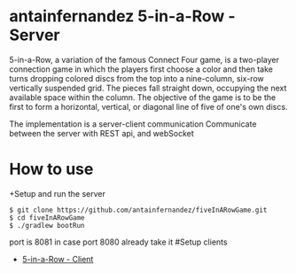 # antainfernandez  5-in-a-Row - Server

5-in-a-Row, a variation of the famous Connect Four game, is a two-player connection game
in which the players first choose a color and then take turns dropping colored discs from the
top into a nine-column, six-row vertically suspended grid. The pieces fall straight down,
occupying the next available space within the column. The objective of the game is to be the
first to form a horizontal, vertical, or diagonal line of five of one's own discs.

The implementation is a server-client communication
Communicate between the server with REST api, and webSocket

  # How to use 

   +Setup and run the server
    
    $ git clone https://github.com/antainfernandez/fiveInARowGame.git
    $ cd fiveInARowGame 
    $ ./gradlew bootRun
   port is 8081 in case port 8080 already take it
 #Setup clients	
   		
   - [5-in-a-Row - Client](https://github.com/antainfernandez/fiveInARowGameClient)
